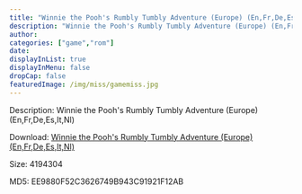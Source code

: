 ```yaml
---
title: "Winnie the Pooh's Rumbly Tumbly Adventure (Europe) (En,Fr,De,Es,It,Nl)"
description: "Winnie the Pooh's Rumbly Tumbly Adventure (Europe) (En,Fr,De,Es,It,Nl)"
author: 
categories: ["game","rom"]
date: 
displayInList: true
displayInMenu: false
dropCap: false
featuredImage: /img/miss/gamemiss.jpg
---
```


Description: Winnie the Pooh's Rumbly Tumbly Adventure (Europe) (En,Fr,De,Es,It,Nl)

Download: <a style="text-decoration:underline;" href="https://mega.nz/#!WTAwxKgD!uGqYSVf58_HOzr3rbSNnm0cO54_oPgbaBUZS56Cw-0g" target = "_blank" rel = "nofollow" > Winnie the Pooh's Rumbly Tumbly Adventure (Europe) (En,Fr,De,Es,It,Nl)</a>

Size: 4194304

MD5: EE9880F52C3626749B943C91921F12AB

